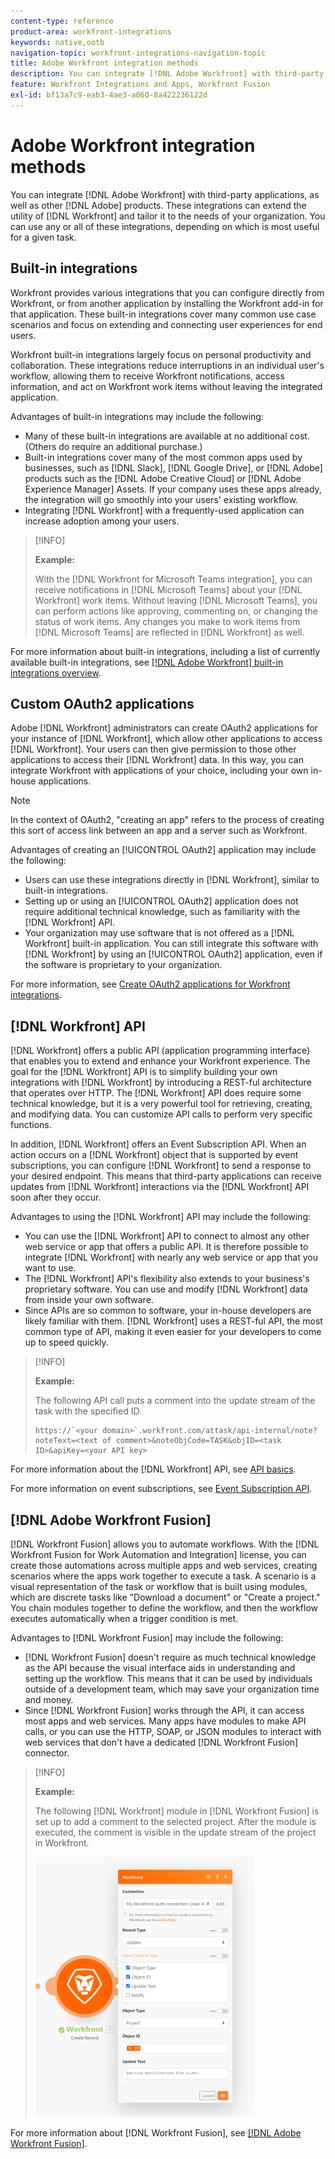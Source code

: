 ```yaml
---
content-type: reference
product-area: workfront-integrations
keywords: native,ootb
navigation-topic: workfront-integrations-navigation-topic
title: Adobe Workfront integration methods
description: You can integrate [!DNL Adobe Workfront] with third-party applications. These integrations can extend the utility of [!DNL Workfront] and tailor it to the needs of your organization. You can use any or all of these integrations, depending on which is most useful for a given task.
feature: Workfront Integrations and Apps, Workfront Fusion
exl-id: bf13a7c9-eab3-4ae3-a060-8a422236122d
---
```

# Adobe Workfront integration methods

You can integrate [!DNL Adobe Workfront] with third-party applications, as well as other [!DNL Adobe] products. These integrations can extend the utility of [!DNL Workfront] and tailor it to the needs of your organization. You can use any or all of these integrations, depending on which is most useful for a given task.

## Built-in integrations

Workfront provides various integrations that you can configure directly from Workfront, or from another application by installing the Workfront add-in for that application. These built-in integrations cover many common use case scenarios and focus on extending and connecting user experiences for end users.

Workfront built-in integrations largely focus on personal productivity and collaboration. These integrations reduce interruptions in an individual user's workflow, allowing them to receive Workfront notifications, access information, and act on Workfront work items without leaving the integrated application.

Advantages of built-in integrations may include the following:

* Many of these built-in integrations are available at no additional cost. (Others do require an additional purchase.)
* Built-in integrations cover many of the most common apps used by businesses, such as [!DNL Slack], [!DNL Google Drive], or [!DNL Adobe] products such as the [!DNL Adobe Creative Cloud] or [!DNL Adobe Experience Manager] Assets. If your company uses these apps already, the integration will go smoothly into your users' existing workflow.
* Integrating [!DNL Workfront] with a frequently-used application can increase adoption among your users.

>[!INFO]
>
>**Example:**
>
>With the [!DNL Workfront for Microsoft Teams integration], you can receive notifications in [!DNL Microsoft Teams] about your [!DNL Workfront] work items. Without leaving [!DNL Microsoft Teams], you can perform actions like approving, commenting on, or changing the status of work items. Any changes you make to work items from [!DNL Microsoft Teams] are reflected in [!DNL Workfront] as well.

For more information about built-in integrations, including a list of currently available built-in integrations, see [[!DNL Adobe Workfront] built-in integrations overview](../workfront-integrations-and-apps/built-in-integrations-non-admin.md).

## Custom OAuth2 applications

Adobe [!DNL Workfront] administrators can create OAuth2 applications for your instance of [!DNL Workfront], which allow other applications to access [!DNL Workfront]. Your users can then give permission to those other applications to access their [!DNL Workfront] data. In this way, you can integrate Workfront with applications of your choice, including your own in-house applications.

>[!NOTE]
>
>In the context of OAuth2, "creating an app" refers to the process of creating this sort of access link between an app and a server such as Workfront.

Advantages of creating an [!UICONTROL OAuth2] application may include the following:

* Users can use these integrations directly in [!DNL Workfront], similar to built-in integrations.
* Setting up or using an [!UICONTROL OAuth2] application does not require additional technical knowledge, such as familiarity with the [!DNL Workfront] API.
* Your organization may use software that is not offered as a [!DNL Workfront] built-in application. You can still integrate this software with [!DNL Workfront] by using an [!UICONTROL OAuth2] application, even if the software is proprietary to your organization.

For more information, see [Create OAuth2 applications for Workfront integrations](../administration-and-setup/configure-integrations/create-oauth-application.md).

## [!DNL Workfront] API

[!DNL Workfront] offers a public API (application programming interface) that enables you to extend and enhance your Workfront experience. The goal for the [!DNL Workfront] API is to simplify building your own integrations with [!DNL Workfront] by introducing a REST-ful architecture that operates over HTTP. The [!DNL Workfront] API does require some technical knowledge, but it is a very powerful tool for retrieving, creating, and modifying data. You can customize API calls to perform very specific functions.

In addition, [!DNL Workfront] offers an Event Subscription API. When an action occurs on a [!DNL Workfront] object that is supported by event subscriptions, you can configure [!DNL Workfront] to send a response to your desired endpoint. This means that third-party applications can receive updates from [!DNL Workfront] interactions via the [!DNL Workfront] API soon after they occur.

Advantages to using the [!DNL Workfront] API may include the following:

* You can use the [!DNL Workfront] API to connect to almost any other web service or app that offers a public API. It is therefore possible to integrate [!DNL Workfront] with nearly any web service or app that you want to use.
* The [!DNL Workfront] API's flexibility also extends to your business's proprietary software. You can use and modify [!DNL Workfront] data from inside your own software.
* Since APIs are so common to software, your in-house developers are likely familiar with them. [!DNL Workfront] uses a REST-ful API, the most common type of API, making it even easier for your developers to come up to speed quickly.

>[!INFO]
>
>**Example:**
>
>The following API call puts a comment into the update stream of the task with the specified ID.
>
>```
>https://`<your domain>`.workfront.com/attask/api-internal/note?noteText=<text of comment>&noteObjCode=TASK&objID=<task ID>&apiKey=<your API key>
>```

For more information about the [!DNL Workfront] API, see [API basics](../wf-api/general/api-basics.md).

For more information on event subscriptions, see [Event Subscription API](../wf-api/general/event-subs-api.md).

## [!DNL Adobe Workfront Fusion]

[!DNL Workfront Fusion] allows you to automate workflows. With the [!DNL Workfront Fusion for Work Automation and Integration] license, you can create those automations across multiple apps and web services, creating scenarios where the apps work together to execute a task. A scenario is a visual representation of the task or workflow that is built using modules, which are discrete tasks like "Download a document" or "Create a project." You chain modules together to define the workflow, and then the workflow executes automatically when a trigger condition is met.

Advantages to [!DNL Workfront Fusion] may include the following:

* [!DNL Workfront Fusion] doesn't require as much technical knowledge as the API because the visual interface aids in understanding and setting up the workflow. This means that it can be used by individuals outside of a development team, which may save your organization time and money.
* Since [!DNL Workfront Fusion] works through the API, it can access most apps and web services. Many apps have modules to make API calls, or you can use the HTTP, SOAP, or JSON modules to interact with web services that don't have a dedicated [!DNL Workfront Fusion] connector.

>[!INFO]
>
>**Example:**
>
>The following [!DNL Workfront] module in [!DNL Workfront Fusion] is set up to add a comment to the selected project. After the module is executed, the comment is visible in the update stream of the project in Workfront.
>
>![Example: Adding a comment in Fusion](assets/fusion-example-comment-350x416.png)

For more information about [!DNL Workfront Fusion], see [[!DNL Adobe Workfront Fusion]](https://experienceleague.adobe.com/en/docs/workfront-fusion/using/home).
